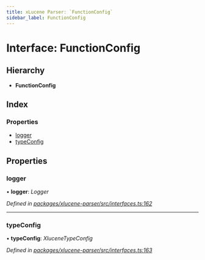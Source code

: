 ```yaml
---
title: xLucene Parser: `FunctionConfig`
sidebar_label: FunctionConfig
---
```


# Interface: FunctionConfig

## Hierarchy

* **FunctionConfig**

## Index

### Properties

* [logger](functionconfig.md#logger)
* [typeConfig](functionconfig.md#typeconfig)

## Properties

###  logger

• **logger**: *Logger*

*Defined in [packages/xlucene-parser/src/interfaces.ts:162](https://github.com/terascope/teraslice/blob/653cf7530/packages/xlucene-parser/src/interfaces.ts#L162)*

___

###  typeConfig

• **typeConfig**: *XluceneTypeConfig*

*Defined in [packages/xlucene-parser/src/interfaces.ts:163](https://github.com/terascope/teraslice/blob/653cf7530/packages/xlucene-parser/src/interfaces.ts#L163)*
